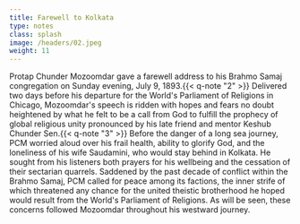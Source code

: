 ```yaml
---
title: Farewell to Kolkata
type: notes
class: splash
image: /headers/02.jpeg
weight: 11
---
```


Protap Chunder Mozoomdar gave a farewell address to his Brahmo Samaj
congregation on Sunday evening, July 9, 1893.{{< q-note "2" >}} Delivered two days
before his departure for the World's Parliament of Religions in Chicago,
Mozoomdar's speech is ridden with hopes and fears no doubt heightened by
what he felt to be a call from God to fulfill the prophecy of global
religious unity pronounced by his late friend and mentor Keshub Chunder
Sen.{{< q-note "3" >}} Before the danger of a long sea journey, PCM worried aloud over
his frail health, ability to glorify God, and the loneliness of his wife
Saudamini, who would stay behind in Kolkata. He sought from his
listeners both prayers for his wellbeing and the cessation of their
sectarian quarrels. Saddened by the past decade of conflict within the
Brahmo Samaj, PCM called for peace among its factions, the inner strife
of which threatened any chance for the united theistic brotherhood he
hoped would result from the World's Parliament of Religions. As will be
seen, these concerns followed Mozoomdar throughout his westward journey.
